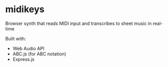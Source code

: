# midikeys
Browser synth that reads MIDI input and transcribes to sheet music in real-time

Built with:
- Web Audio API
- ABC.js (for ABC notation)
- Express.js 
